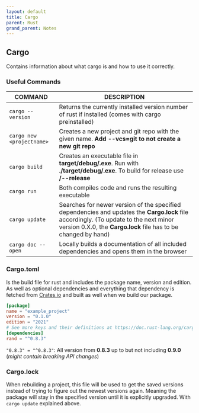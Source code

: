 ```yaml
---
layout: default
title: Cargo
parent: Rust
grand_parent: Notes
---
```


## Cargo
Contains information about what cargo is and how to use it correctly.

### Useful Commands

**COMMAND**          | **DESCRIPTION**                                                  |
-------------------- | ---------------------------------------------------------------- |
`cargo --version`    | Returns the currently installed version number of rust if installed (comes with cargo preinstalled) |
`cargo new <projectname>` | Creates a new project and git repo with the given name. **Add --vcs=git to not create a new git repo** |
`cargo build` | Creates an executable file in **target/debug/.exe**. Run with **./target/debug/<projectname>.exe**. To build for release use **/--release** |
`cargo run` | Both compiles code and runs the resulting executable |
`cargo update` | Searches for newer version of the specified dependencies and updates the **Cargo.lock** file accordingly. (To update to the next minor version 0.X.0, the **Cargo.lock** file has to be changed by hand) |
`cargo doc --open` | Locally builds a documentation of all included dependencies and opens them in the browser |

### Cargo.toml
Is the build file for rust and includes the package name, version and edition.
As well as optional dependencies and everything that dependency is fetched from [Crates.io](https://crates.io/) and built as well when we build our package.

```toml
[package]
name = "example_project"
version = "0.1.0"
edition = "2021"
# See more keys and their definitions at https://doc.rust-lang.org/cargo/reference/manifest.html
[dependencies]
rand = "^0.8.3"
```

`"0.8.3" = "^0.8.3"`: All version from **0.8.3** up to but not including **0.9.0** (_might contain breaking API changes_)

### Cargo.lock
When rebuilding a project, this file will be used to get the saved versions instead of trying to figure out the newest versions again.
Meaning the package will stay in the specified version until it is explicitly upgraded. With `cargo update` explained above.
